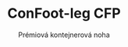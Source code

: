 ---
title: "ConFoot-leg CFP"
subtitle: "Prémiová kontejnerová noha"
mainImage: "/images/products/confoot-leg-cfp-main.jpg"
gallery:
  - "/images/products/confoot-leg-cfp-1.jpg"
  - "/images/products/confoot-leg-cfp-2.jpg"
  - "/images/products/confoot-leg-cfp-3.jpg"
shortDescription: "ConFoot-leg CFP je naše prémiové řešení kontejnerových nohou, vyznačující se vylepšenými schopnostmi pro specializované operace s kontejnery."
technicalDescription: "ConFoot-leg CFP zahrnuje pokročilé materiály a konstrukční prvky pro vynikající výkon v náročných prostředích a specializovaných aplikacích."
videoID: "da7h7VgJHgs"
specifications:
  - name: "Hmotnost"
    value: "26 kg"
  - name: "Nosnost"
    value: "36 tun"
  - name: "Rozměry"
    value: "48 × 32 × 28 cm"
  - name: "Materiál"
    value: "Vysoce kvalitní ocelová slitina"
  - name: "Rozsah výšky"
    value: "1 043 mm až 1 448 mm"
price: "88.500,- Kč bez DPH"
priceVAT: "107.085,- Kč včetně DPH"
pricingNotes: "Dostupný prémiový servisní balíček. Pro bližší informace kontaktujte náš prodejní tým."
buyLink: "/contact"
howToUse: |
  1. Umístěte CFP nohu na odlitky rohů kontejneru
  2. Zapojte pokročilý zajišťovací mechanismus
  3. V případě potřeby nastavte výšku pomocí integrovaného nastavovacího systému
  4. Opakujte pro všechny potřebné rohy
  5. Před pokračováním proveďte kontrolu stability
benefits:
  - title: "Vylepšená stabilita"
    description: "Prémiový design zajišťuje mimořádnou stabilitu i na nerovných površích"
  - title: "Nastavitelná výška"
    description: "Integrovaný nastavovací systém umožňuje precizní nastavení výšky kontejneru"
  - title: "Extrémní odolnost"
    description: "Vyrobeno z prémiových materiálů pro prodlouženou životnost v náročných podmínkách"
  - title: "Specializované aplikace"
    description: "Ideální pro operace s kontejnery vyžadující precizní umístění"
  - title: "Pokročilé bezpečnostní prvky"
    description: "Obsahuje dodatečné bezpečnostní mechanismy k zabránění sklouznutí a zajištění bezpečné manipulace s kontejnery"
  - title: "Prémiový výkon"
    description: "Navrženo tak, aby překonalo průmyslové standardy co se týče nosnosti a provozní spolehlivosti"
articleContent: |
  ## Co je ConFoot-leg CFP?

  ConFoot-leg CFP je naše prémiové řešení kontejnerových nohou určené pro specializované operace s kontejnery a náročná prostředí. Díky použití pokročilých materiálů a inovativního inženýrství model CFP nabízí vylepšené schopnosti nad rámec našich standardních řešení kontejnerových nohou, čímž poskytuje vynikající výkon pro náročné aplikace. Prémiový design jej činí obzvláště vhodným pro odvětví, kde jsou klíčové přesnost, spolehlivost a odolnost.

  ## Jak to funguje

  ConFoot-leg CFP funguje na stejných základních principech jako naše standardní kontejnerové nohy, ale zahrnuje pokročilé funkce pro vynikající výkon. Nohy se pevně připevňují k odlitkům rohů kontejneru pomocí našeho vylepšeného zajišťovacího mechanismu, který zajišťuje mimořádnou stabilitu i na nerovných površích. Integrovaný systém nastavení výšky umožňuje přesné umístění, což je zásadní pro specializované logistické operace, kde je přesnost klíčová.

  ## Jak funguje ConFoot-leg CFP

  ### Pokročilý mechanismus

  ConFoot-leg CFP využívá sofistikovaný systém upevnění a podpory, který představuje vrchol technologie manipulace s kontejnery. Každá noha disponuje precizně navrženým zajišťovacím mechanismem, který vytváří mimořádně bezpečné spojení s odlitky rohů kontejneru. Vyrobený z vysoce kvalitní ocelové slitiny, CFP nabízí vynikající sílu a odolnost, přičemž udržuje únosnou hmotnost 26 kg za jednotku.

  Co skutečně odlišuje CFP, je jeho integrovaný systém nastavení výšky, který umožňuje jemné doladění umístění kontejneru s přesností na milimetry. Tato funkce je zvláště cenná v specializovaných aplikacích, kde je přesné slaďování nezbytné. Nohy lze nastavit v rozmezí od 1 043 mm do 1 448 mm, což poskytuje flexibilitu pro různé provozní požadavky.

  ### Výhody pokročilého mechanismu

  1. **Vynikající stabilita**: Vylepšený design poskytuje mimořádnou stabilitu i na náročných površích, čímž snižuje riziko posunu nebo převrácení.
  2. **Přesné umístění**: Integrovaný nastavovací systém umožňuje přesné umístění kontejneru, což je kritické pro specializovanou výrobu a logistiku.
  3. **Vylepšená nosnost**: S nosností 36 tun CFP překonává standardní požadavky, což jej činí vhodným pro těžší specializované kontejnery.
  4. **Prodloužená provozní životnost**: Prémiové materiály a konstrukce zajišťují dlouhou životnost i při intenzivním využití v náročných podmínkách.

  Pokročilý mechanismus ConFoot-leg CFP představuje náš závazek k inovacím a dokonalosti v řešeních manipulace s kontejnery, což zajišťuje bezkonkurenční výkon pro ty nejnáročnější aplikace.

  ## Aplikace ConFoot-leg CFP

  ### Specializovaná výroba
  Ve specializovaném výrobním prostředí vyniká ConFoot-leg CFP tím, že poskytuje přesnost a stabilitu nezbytnou pro kritické výrobní procesy. Schopnost přesně umisťovat kontejnery zajišťuje bezproblémovou integraci s výrobními linkami a zařízeními. Tato přesnost je zvláště cenná v odvětvích, jako je elektronika, letectví a automobilový průmysl, kde jsou umístění součástek a výrobní tolerance měřeny v milimetrech.

  ### Náročné prostředí
  ConFoot-leg CFP je navržen speciálně pro nasazení v náročných prostředích, kde by standardní kontejnerové nohy nebyly dostačující. Jeho robustní konstrukce ho činí ideálním pro offshore operace, extrémní povětrnostní podmínky a průmyslová prostředí s agresivními chemickými či fyzickými vlivy. Prémiová konstrukce z ocelové slitiny odolává korozi, nárazům a únavě materiálu, což zajišťuje spolehlivý výkon tam, kde méně kvalitní zařízení selhává.

  ### Manipulace s vysoce hodnotným nákladem
  Při přepravě a skladování vysoce hodnotného nebo citlivého nákladu jsou zvýšená stabilita a bezpečnost, které CFP poskytuje, neocenitelné. Schopnost přesného umístění a vynikající rozložení zátěže minimalizují riziko posunu nebo poškození během manipulace. To činí z CFP preferovanou volbu pro odvětví, která pracují s křehkým vybavením, luxusním zbožím nebo nenahraditelnými položkami, kde náklady na poškození daleko převyšují investici do prémiového manipulačního zařízení.

  Specializované schopnosti ConFoot-leg CFP z něj činí definitivní řešení pro operace, kde standardní manipulační zařízení pro kontejnery nedokážou splnit požadované výkonnostní standardy či očekávání ohledně spolehlivosti.

  ### Výhody a omezení

  #### Výhody

  ConFoot-leg CFP nabízí výjimečné výhody pro specializované operace s kontejnery. Jeho prémiová konstrukce poskytuje vynikající odolnost v náročných prostředích, čímž výrazně prodlužuje provozní životnost a snižuje náklady na výměnu. Integrovaný systém nastavení výšky umožňuje přesné umístění kontejneru, což je zásadní pro specializovanou výrobu a logistiku. S rozšířenou nosností 36 tun překonává průmyslové standardy a umožňuje umístění těžších specializovaných kontejnerů. Pokročilé stabilizační prvky zajišťují bezpečnou manipulaci i na nerovných površích, čímž snižují riziko nehod a poškození. Navíc kompatibilita CFP s automatizovanými systémy zajišťuje, že je připraven na budoucí vývoj logistických operací.

  #### Omezení

  Navzdory svým vynikajícím schopnostem má ConFoot-leg CFP určitá omezení, která je třeba vzít v úvahu. Prémiové funkce vyžadují vyšší počáteční investici ve srovnání se standardními kontejnerovými nohami, což nemusí být ospravedlnitelné pro rutinní operace s kontejnery. Při hmotnosti 26 kg za jednotku je CFP o něco těžší než standardní modely, což může vyžadovat dodatečná opatření při manipulaci. Pokročilé funkce rovněž vyžadují důkladnější školení operátorů, aby mohli plně využít jeho možnosti. Tyto faktory je třeba pečlivě zvážit vzhledem k provozním požadavkům při zvažování CFP pro konkrétní aplikace.

  ## Budoucí vývoj

  ### Probíhající výzkum
  Náš tým pro výzkum a vývoj neustále pracuje na zlepšení schopností ConFoot-leg CFP. Současný výzkum se zaměřuje na začlenění pokročilých kompozitních materiálů s cílem optimalizovat poměr pevnosti k hmotnosti, což může potenciálně snížit hmotnost při zachování nebo zvýšení nosnosti. Rovněž zkoumáme chytré senzory, které by mohly v reálném čase monitorovat napětí, rozložení zátěže a strukturální integritu, a tím poskytovat cenná data pro preventivní údržbu a provozní bezpečnost.

  ### Funkce příští generace
  Další generace ConFoot-leg CFP bude pravděpodobně obsahovat integrované digitální funkce pro bezproblémovou integraci se systémy Průmysl 4.0. Funkce, které jsou vyvíjeny, zahrnují sledování pomocí RFID, možnosti dálkového monitoringu a kompatibilitu se systémy pro správu skladů. Navíc zkoumáme automatizované mechanismy nastavení, které by mohly dále zvýšit přesnost a snížit zátěž operátorů. Tyto pokroky zajistí, že CFP bude nadále vyhovovat měnícím se potřebám specializovaných operací s kontejnery v stále digitalizovanějším a automatizovaném průmyslovém prostředí.

  Tyto probíhající vývoje odrážejí náš závazek k inovacím a dokonalosti v řešeních manipulace s kontejnery, a zajišťují, že ConFoot-leg CFP zůstane v popředí technologií pro specializovanou manipulaci s kontejnery.
---